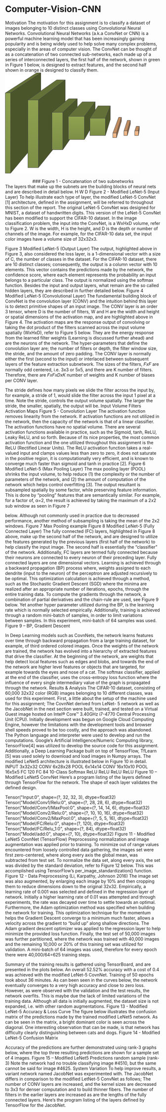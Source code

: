 # Computer-Vision-CNN
Motivation
The motivation for this assignment is to classify a dataset of images belonging to 10 distinct classes using
Convolutional Neural Networks. Convolutional Neural Networks (a.k.a ConvNet or CNN) is a powerful
machine learning model that has been increasingly gaining popularity and is being widely used to help
solve many complex problems, especially in the areas of computer vision. The ConvNet can be thought
of as a concatenation of two connected sub-networks, each made up of a series of interconnected
layers, the first half of the network, shown in green in Figure 1 below, is designed to extract features,
and the second half shown in orange is designed to classify them.
![alt text](https://github.com/rjacob/Computer-Vision-CNN/blob/master/img/Figure1.png) 
<div style="text-align: center"> ### Figure 1 - Concatenation of two subnetworks </div>
The layers that make up the subnets are the building blocks of neural nets and are described in detail
below.
H
W
D
Figure 2 - Modified LeNet-5 (Input Layer)
To help illustrate each type of layer, the modified LeNet-5 ConvNet [1] architecture, defined in the
assignment, will be referred to throughout this section of the report. The original LeNet-5 ConvNet was
designed for MNIST, a dataset of handwritten digits. This version of the LeNet-5 ConvNet has been
modified to support the CIFAR-10 dataset.
In the image classification problem, the input into the ConvNet, is a WxHxD volume, refer to Figure 2. W
is the width, H is the height, and D is the depth or number of channels of the image. For example, for the
CIFAR-10 data set, the input color images have a volume size of 32x32x3.

Figure 3 Modified LeNet-5 (Output Layer)
The output, highlighted above in Figure 3, also considered the loss layer, is a 1-dimensional vector with a
size of C, the number of classes in the dataset. For the CIFAR-10 dataset, there are 10 distinct classes;
consequently, the output is a column vector with 10 elements. This vector contains the predictions
made by the network, the confidence score, where each element represents the probability an input
belongs to a particular class. The output is normalized using the softmax function. Besides the input and
output layers, what remain are the so called hidden layers, they are described in further detailed below.
Figure 4 Modified LeNet-5 (Convolutional Layer)
The fundamental building block of ConvNet is the convolution layer (CONV) and the intuition behind
this layer is to detect primitive shapes of an input image. The CONV layer is an order 3 tensor, where D is
the number of filters, W and H are the width and height or spatial dimensions of the activation map, and
are highlighted above in Figure 4. The activation maps are the response output of convolving or taking
the dot product of the filters scanned across the input volume spatially (WxHxD), refer to Figure 5
below. They are the energy response from the learned filter weights (Learning is discussed further
ahead) and are the neurons of the network. The hyper-parameters that define the convolution layer are;
the number of filters or depth, the filter window size, the stride, and the amount of zero padding. The
CONV layer is normally either the first (second to the input) or interlaced between subsequent layers of
the feature extraction subnetwork. The sizes of the filters, 𝐹𝑥𝐹 are normally odd centered, i.e. 3x3 or
5x5, and there are K number of filters. Therefore, there are 𝐹𝑥𝐹𝑥𝐷𝑥𝐾 number of weights and K number
of biases per CONV layer.

The stride defines how many pixels we slide the filter across the input by, for example, a stride of 1,
would slide the filter across the input 1 pixel at a time. Note the stride, controls the output volume
spatially. The larger the stride, the smaller, spatially, the output will be.
Input Volume
Filters
Activation Maps
Figure 5 - Convolution Layer
The activation function removes linearity from the network. If activation functions are not utilized in the
network, then the capacity of the network is that of a linear classifier. The activation functions have no
spatial volume. There are several activation functions available in practice, such as the Sigmoid, tanh,
ReLU, Leaky ReLU, and so forth. Because of its nice properties, the most common activation function
and the one utilized throughout this assignment is the ReLU (Rectified Linear Units). The ReLU activation
function takes a real-valued input and clamps values less than zero to zero, it does not saturate in the
positive region, it is computationally very efficient, and is known to converge much faster than sigmoid
and tanh in practice [2].
Figure 6 Modified LeNet-5 (Max Pooling Layer)
The max pooling layer (POOL) shrinks the input volume, to help reduce (1) the complexity or the
number of parameters of the network, and (2) the amount of computation of the network which helps
control overfitting [3]. The output resultant is subsampled spatially by some factor, while preserving
feature information. This is done by “pooling” features that are semantically similar. For example, for a
factor of, α=2, the result is achieved by taking the maximum of a 2𝑥2 sub window as seen in Figure 7

below. Although not commonly used in practice due to decreased performance, another method of
subsampling is taking the mean of the 2x2 windows.
Figure 7 Max Pooling example
Figure 8 Modified LeNet-5 (Fully Connected Layer)
The fully connected (FC) layers, highlighted in Figure 8 above, make up the second half of the network,
and are designed to utilize the features generated by the previous layers (first half of the network) to
help classify the input image. The second half is essentially the “classifier” of the network. Additionally,
FC layers are termed fully connected because their neurons are connected to every neuron of their
preceding layer. Fully connected layers are one dimensional vectors.
Learning is achieved through a backward propagation (BP) process where, weights assigned to each
dendrite (input to the neuron) of the perceptron are adjusted recursively to be optimal. This
optimization calculation is achieved through a method, such as the Stochastic Gradient Descent (SGD)
where the minima are realized after an appropriate number of iterations, epochs, through the entire
training data. To compute the gradients through the network, a combination of partial derivatives and
the chain-rule are used, see Figure 9 below. Yet another hyper parameter utilized during the BP, is the
learning rate which is normally selected empirically. Additionally, training is achieved through a random
mini-batch of samples, in order to limit variations between samples. In this experiment, mini-batch of 64
samples was used.
Figure 9 – BP, Gradient Descent

In Deep Learning models such as CovnNets, the network learns features over time through backward
propagation from a large training dataset, for example, of third ordered colored images. Once the
weights of the network are trained, the network has evolved into a hierarchy of extracted features that
drive the classifier. At the beginning of the network, are weights that help detect local features such as
edges and blobs, and towards the end of the network are higher level features or objects that are
targeted, for example towards the eyes and nose of a cat. The softmax classifier, applied at the end of
the classifier, uses the cross-entropy loss function where the influence of every single intermediary
value of the graph is propagated through the network.
Results & Analysis
The CIFAR-10 dataset, consisting of 60,000 32x32 color (RGB) images belonging to 10 different classes,
was used for this experiment.
First, a little about the setup of the machine used for this assignment; The CovnNet derived from LeNet-
5 network as well as the JacobNet in the next section were built, trained, and tested on a Virtual Guest
image hosted on Intel® Core™ 3.40GHz i7-4770 Central Processing Unit (CPU). Initially development was
begun on Google Cloud Computing Engine, however the limitations with the development tools and
browser shell speeds proved to be too costly, and the approach was abandoned. The Python language
and interpreter were used to develop and run the computations. Google’s Artificial Intelligence/Numeric
Computing library, TensorFlow[4] was utilized to develop the source code for this assignment.
Additionally, a Deep Learning Package built on top of TensorFlow, TfLearn [5] was used solely to
download and load images in Numpy arrays. The modified LeNet5 architecture is illustrated below in
Figure 10 in detail.
INPUT
3x32x32
CONV
6x28x28
POOL
6x14x14
CONV
16x10x10
POOL
16x5x5
FC
120
FC
84
10-Class
Softmax
ReLU ReLU ReLU ReLU
Figure 10 – Modified LeNet5 ConvNet
Here’s a program listing of the layers defined through TensorFlow for the network. The shape of each
layer validates the defined design.

Tensor("Input:0", shape=(?, 32, 32, 3), dtype=float32) Tensor("Model/Conv1/Relu:0", shape=(?, 28, 28, 6), dtype=float32) Tensor("Model/Conv1/MaxPool:0", shape=(?, 14, 14, 6), dtype=float32) Tensor("Model/Conv2/Relu:0", shape=(?, 10, 10, 16), dtype=float32) Tensor("Model/Conv2/MaxPool:0", shape=(?, 5, 5, 16), dtype=float32) Tensor("Model/FC/Relu:0", shape=(?, 120), dtype=float32) Tensor("Model/FC/Relu_1:0", shape=(?, 84), dtype=float32) Tensor("Model/add:0", shape=(?, 10), dtype=float32)
Figure 11 - Modified LeNet5 CovnNet (TensorFlow)
Preprocessing normalization and image augmentation was applied prior to training. To minimize out of range values encountered from loosely controlled data gathering, the images set were first zero-centered, where along every axis the global mean, was subtracted from test set. To normalize the data set, along every axis, the set was divided by the standard deviation, refer to Figure 12 below. This was accomplished using TensorFlow’s per_image_standardization() function.
Figure 12 - Data Preprocessing (Li, Karpathy, Johnson 2016)
The image set was also augmented, by enlarging each image by 10% and then cropping them to reduce dimensions down to the original 32x32.
Empirically, a learning rate of 0.001 was selected and defined in the regression layer of network. Initially a higher learning rate of 0.01 was attempted and through experiments, the rate was decayed over time to settle towards an optimal.
Furthermore, the Adam optimization method was specified when building the network for training. This optimization technique for the momentum helps the Gradient Descent converge to a minimum much faster, allows a velocity across the gradient to “build up” along shallow directions. The Adam gradient descent optimizer was applied to the regression layer to help minimize the provided loss function.
Finally, the test set of 50,000 images was further partitioned, where the network was trained with 40,000 images and the remaining 10,000 or 20% of this training set was utilized for validation. A mini-batch of 64 images was used, therefore for every epoch there were 40,000/64=625 training steps.

Summary of the training results is gathered using TensorBoard, and are presented in the plots below. An overall 52.52% accuracy with a cost of 0.4 was achieved with the modified LeNet-5 CovnNet. Training of 50 epochs took about 36 minutes.
As can been seen in the curves below, the network eventually converges to a very high accuracy and close to zero loss. However, as were observed with the validation and the test results, the network overfits. This is maybe due the lack of limited variations of the training data. Although all data is initially augmented, the dataset size is not expanded, i.e. with other random augmentations.
Figure 13 - Modified LeNet-5 Accuracy & Loss Curve
The figure below illustrates the confusion matrix of the predictions made by the trained modified LeNet5 network. As can be seen in the matrix, a bright dominant color is seen across the diagonal. One interesting observation that can be made, is that network has difficulty clearly distinguishing between cats and dogs.
Figure 14 - Modified LeNet-5 Confusion Matrix

Accuracy of the predictions are further demonstrated using rank-3 graphs below, where the top three resulting predictions are shown for a sample set of 4 images.
Figure 15 – Modified LeNet5 Predictions random sample (rank-3)
Note the network had no trouble classifying image #4510, but the same cannot be said for image #4625.
System Variation
To help improve results, a variant network named JacobNet was experimented with. The JacobNet differs in comparison to the modified LetNet-5 ConvNet as follows; The number of CONV layers are increased, and the kernel sizes are decreased to 3x3 for denser computation and to build thinner fibers. The number of filters in the earlier layers are increased as are the lengths of the fully connected layers. Here’s the program listing of the layers defined by TensorFlow for the JacobNet.
